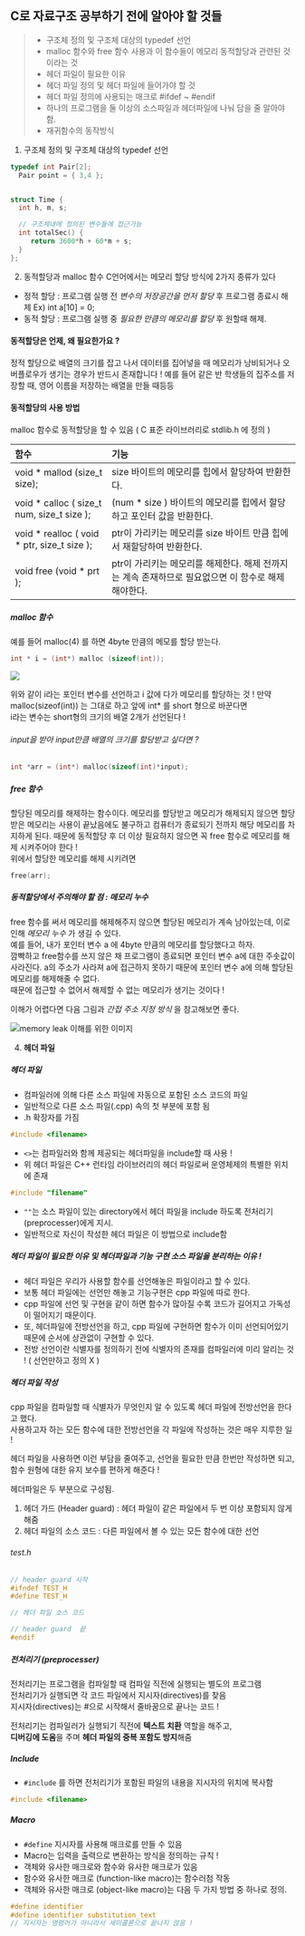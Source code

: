  ## C로 자료구조 공부하기 전에 알아야 할 것들 
> - 구조체 정의 및 구조체 대상의 typedef 선언
> - malloc 함수와 free 함수 사용과 이 함수들이 메모리 동적할당과 관련된 것 이라는 것
> - 헤더 파일이 필요한 이유
> - 헤더 파일 정의 및 헤더 파일에 들어가야 할 것
> - 헤더 파일 정의에 사용되는 매크로 #ifdef ~ #endif
> - 하나의 프로그램을 둘 이상의 소스파일과 헤더파일에 나눠 담을 줄 알아야 함.
> - 재귀함수의 동작방식  
 
 
 1. 구조체 정의 및 구조체 대상의 typedef 선언
 ```c
 typedef int Pair[2];
   Pair point = { 3,4 };
 
 
 struct Time {
   int h, m, s;

   // 구조체내에 정의된 변수들에 접근가능
   int totalSec() {
      return 3600*h + 60*m + s;
   }
};
 ```
 
 2. 동적할당과 malloc 함수
 C언어에서는 메모리 할당 방식에 2가지 종류가 있다 
 - 정적 할당 : 프로그램 실행 전 _변수의 저장공간을 먼저 할당_ 후 프로그램 종료시 해제
 Ex) int a[10] = 0;
 - 동적 할당 : 프로그램 실행 중 _필요한 만큼의 메모리를 할당_ 후 원할때 해제.
 
 #### 동적할당은 언제, 왜 필요한가요 ?
 정적 할당으로 배열의 크기를 잡고 나서 데이터를 집어넣을 때 메모리가 낭비되거나 오버플로우가 생기는 경우가 반드시 존재합니다 !
 예를 들어 같은 반 학생들의 집주소를 저장할 때, 영어 이름을 저장하는 배열을 만들 때등등
 
 #### 동적할당의 사용 방법
 malloc 함수로 동적할당을 할 수 있음 ( C 표준 라이브러리로 stdlib.h 에 정의 )
 
 |함수|기능|
 |:--------|:--------|
 | void * mallod (size_t size); | size 바이트의 메모리를 힙에서 할당하여 반환한다.|
 | void * calloc ( size_t num, size_t size ); | (num * size ) 바이트의 메모리를 힙에서 할당하고 포인터 값을 반환한다. |
 | void * realloc ( void * ptr, size_t size ); | ptr이 가리키는 메모리를 size 바이트 만큼 힙에서 재할당하여 반환한다. |
 | void free (void * prt ); | ptr이 가리키는 메모리를 해제한다. 해제 전까지는 계속 존재하므로 필요없으면 이 함수로 해제해야한다. |
 
 ##### malloc 함수
 예를 들어 malloc(4) 를 하면 4byte 만큼의 메모를 할당 받는다.
 ```C
 int * i = (int*) malloc (sizeof(int));
 ```
 ![](https://github.com/juheesvt/data-structure-study/blob/master/malloc.PNG)
 
 위와 같이 i라는 포인터 변수를 선언하고 i 값에 다가 메모리를 할당하는 것 !
 만약 malloc(sizeof(int)) 는 그대로 하고 앞에 int* 를 short 형으로 바꾼다면  
 i라는 변수는 short형의 크기의 배열 2개가 선언된다 !  
 ###### input을 받아 input만큼 배열의 크기를 할당받고 싶다면 ?
 ```c
 int *arr = (int*) malloc(sizeof(int)*input);
 ```  
 ##### free 함수
 할당된 메모리를 해제하는 함수이다.
 메모리를 할당받고 메모리가 해제되지 않으면 할당받은 메모리는 사용이 끝났음에도 불구하고 컴퓨터가 종료되기 전까지 해당 메모리를 차지하게 된다.
 때문에 동적할당 후 더 이상 필요하지 않으면 꼭 free 함수로 메모리를 해제 시켜주어야 한다 !  
 위에서 할당한 메모리를 해제 시키려면 
 ```c
 free(arr);
 ```
 ##### 동적할당에서 주의해야 할 점 : 메모리 누수
 free 함수를 써서 메모리를 해제해주지 않으면 할당된 메모리가 계속 남아있는데, 이로 인해 _메모리 누수_ 가 생길 수 있다.  
 예를 들어, 내가 포인터 변수 a 에 4byte 만큼의 메모리를 할당했다고 하자.  
 깜빡하고 free함수를 쓰지 않은 채 프로그램이 종료되면 포인터 변수 a에 대한 주솟값이 사라진다.
 a의 주소가 사라져 a에 접근하지 못하기 때문에 포인터 변수 a에 의해 할당된 메모리를 해제해줄 수 없다.  
 때문에 접근할 수 없어서 해제할 수 없는 메모리가 생기는 것이다 ! 
 
 이해가 어렵다면 다음 그림과 _간접 주소 지정 방식_ 을 참고해보면 좋다.
 
 ![memory leak 이해를 위한 이미지](https://github.com/juheesvt/data-structure-study/blob/master/memory%20leak.png)
 
 
 4. **헤더 파일** 
 
 ##### 헤더 파일
 - 컴파일러에 의해 다른 소스 파일에 자동으로 포함된 소스 코드의 파일
 - 일반적으로 다른 소스 파일(.cpp) 속의 첫 부분에 포함 됨
 - .h 확장자를 가짐
 ```c
 #include <filename>
 ```
 - `<>`는 컴파일러와 함께 제공되는 헤더파일을 include할 때 사용 ! 
 - 위 헤더 파일은 C++ 런타임 라이브러리의 헤더 파일로써 운영체제의 특별한 위치에 존재
 ```c
 #include "filename"
 ```
 - `""`는 소스 파일이 있는 directory에서 헤더 파일을 include 하도록 전처리기(preprocesser)에게 지시.
 - 일반적으로 자신이 작성한 헤더 파일은 이 방법으로 include함

 ##### 헤더 파일이 필요한 이유 및 헤더파일과 기능 구현 소스 파일을 분리하는 이유 !  
 
 - 헤더 파일은 우리가 사용할 함수를 선언해놓은 파일이라고 할 수 있다.  
 - 보통 헤더 파일에는 선언만 해놓고 기능구현은 cpp 파일에 따로 한다.  
 - cpp 파일에 선언 및 구현을 같이 하면 함수가 많아질 수록 코드가 길어지고 가독성이 떨어지기 때문이다.  
 - 또, 헤더파일에 전방선언을 하고, cpp 파일에 구현하면 함수가 이미 선언되어있기 때문에 순서에 상관없이 구현할 수 있다.
 - 전방 선언이란 식별자를 정의하기 전에 식별자의 존재를 컴파일러에 미리 알리는 것 ! ( 선언만하고 정의 X )
 
 ##### 헤더 파일 작성
 cpp 파일을 컴파일할 때 식별자가 무엇인지 알 수 있도록 헤더 파일에 전방선언을 한다고 했다.  
 사용하고자 하는 모든 함수에 대한 전방선언을 각 파일에 작성하는 것은 매우 지루한 일 !  
 
 헤더 파일을 사용하면 이런 부담을 줄여주고, 선언을 필요한 만큼 한번만 작성하면 되고, 함수 원형에 대한 유지 보수를 편하게 해준다 !  
 
 헤더파일은 두 부분으로 구성됨.
 
 1. 헤더 가드 (Header guard) : 헤더 파일이 같은 파일에서 두 번 이상 포함되지 않게 해줌
 2. 헤더 파일의 소스 코드 : 다른 파일에서 볼 수 있는 모든 함수에 대한 선언
 
 ###### test.h
 ```c
 // header guard 시작
 #ifndef TEST_H
 #define TEST_H
 
 // 헤더 파일 소스 코드

 // header guard  끝
 #endif
 ```
 
 ##### 전처리기 (preprocesser)
 전처리기는 프로그램을 컴파일할 때 컴파일 직전에 실행되는 별도의 프로그램  
 전처리기가 실행되면 각 코드 파일에서 지시자(directives)를 찾음  
 지시자(directives)는 #으로 시작해서 줄바꿈으로 끝나는 코드 !
 
 전처리기는 컴파일러가 실행되기 직전에 **텍스트 치환** 역할을 해주고,  
 **디버깅에 도움**을 주며 **헤더 파일의 중복 포함도 방지**해줌
 
 ##### Include
 - `#include` 를 하면 전처리기가 포함된 파일의 내용을 지시자의 위치에 복사함
 ```c
 #include <filename>
 ```
 
 ##### Macro
 - `#define` 지시자를 사용해 매크로를 만들 수 있음
 - Macro는 입력을 출력으로 변환하는 방식을 정의하는 규칙 !
 - 객체와 유사한 매크로와 함수와 유사한 매크로가 있음
 - 함수와 유사한 매크로 (function-like macro)는 함수러첨 작동
 - 객체와 유사한 매크로 (object-like macro)는 다음 두 가지 방법 중 하나로 정의.  
 ```c
 #define identifier
 #define identifier substitution_text 
 // 지시자는 명령어가 아니라서 세미콜론으로 끝나지 않음 !
 ```
 
 
 
 
